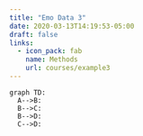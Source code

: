 ```yaml
---
title: "Emo Data 3"
date: 2020-03-13T14:19:53-05:00
draft: false
links:
  - icon_pack: fab
    name: Methods
    url: courses/example3
---
```


```mermaid 
graph TD:
  A-->B:
  B-->C:
  B-->D:
  C-->D:
```
